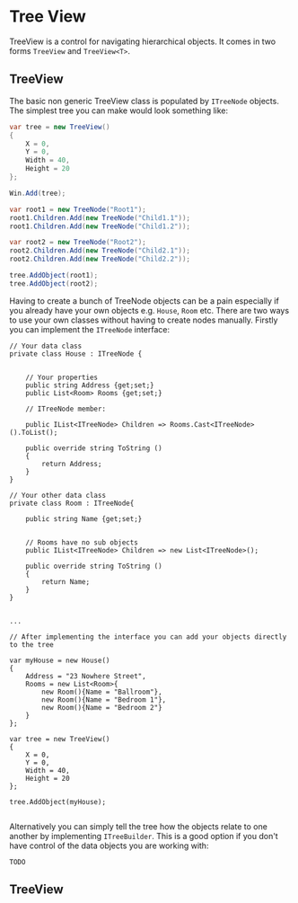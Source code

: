 # Tree View

TreeView is a control for navigating hierarchical objects.  It comes in two forms `TreeView` and `TreeView<T>`.  

## TreeView

The basic non generic TreeView class is populated by `ITreeNode` objects.  The simplest tree you can make would look something like:


```csharp
var tree = new TreeView()
{
    X = 0,
    Y = 0,
    Width = 40,
    Height = 20
};

Win.Add(tree);

var root1 = new TreeNode("Root1");
root1.Children.Add(new TreeNode("Child1.1"));
root1.Children.Add(new TreeNode("Child1.2"));

var root2 = new TreeNode("Root2");
root2.Children.Add(new TreeNode("Child2.1"));
root2.Children.Add(new TreeNode("Child2.2"));

tree.AddObject(root1);
tree.AddObject(root2);

```

Having to create a bunch of TreeNode objects can be a pain especially if you already have your own objects e.g. `House`, `Room` etc.  There are two ways to use your own classes without having to create nodes manually.  Firstly you can implement the `ITreeNode` interface:


```
// Your data class
private class House : ITreeNode {


    // Your properties
    public string Address {get;set;}
    public List<Room> Rooms {get;set;}

    // ITreeNode member:

    public IList<ITreeNode> Children => Rooms.Cast<ITreeNode>().ToList();
    
    public override string ToString ()
    {
        return Address;
    }
}

// Your other data class
private class Room : ITreeNode{
    
    public string Name {get;set;}


    // Rooms have no sub objects
    public IList<ITreeNode> Children => new List<ITreeNode>();

    public override string ToString ()
    {
        return Name;
    }
}


...

// After implementing the interface you can add your objects directly to the tree

var myHouse = new House()
{
    Address = "23 Nowhere Street",
    Rooms = new List<Room>{
        new Room(){Name = "Ballroom"},
        new Room(){Name = "Bedroom 1"},
        new Room(){Name = "Bedroom 2"}
    }
};

var tree = new TreeView()
{
    X = 0,
    Y = 0,
    Width = 40,
    Height = 20
};

tree.AddObject(myHouse);


```

Alternatively you can simply tell the tree how the objects relate to one another by implementing `ITreeBuilder`.  This is a good option if you don't have control of the data objects you are working with:

```
TODO
```

## TreeView<T>
